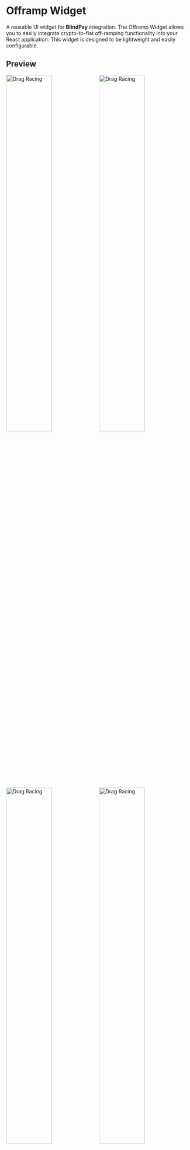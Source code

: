 
# Offramp Widget

A reusable UI widget for **BlindPay** integration. The Offramp Widget allows you to easily integrate crypto-to-fiat off-ramping functionality into your React application. This widget is designed to be lightweight and easily configurable.

## Preview
<img src="https://res.cloudinary.com/dw8cdzxiu/image/upload/v1739687285/Screenshot_2025-02-16_at_12.27.59_AM_rxuqwo.png" alt="Drag Racing" style="width: 50%; max-width: 250px;">
<img src="https://res.cloudinary.com/dw8cdzxiu/image/upload/v1739687306/Screenshot_2025-02-16_at_12.28.21_AM_gcfnyt.png" alt="Drag Racing" style="width: 50%; max-width: 250px;">
<img src="https://res.cloudinary.com/dw8cdzxiu/image/upload/v1739687337/Screenshot_2025-02-16_at_12.28.52_AM_acfqwv.png" alt="Drag Racing" style="width: 50%; max-width: 250px;">
<img src="https://res.cloudinary.com/dw8cdzxiu/image/upload/v1739687353/Screenshot_2025-02-16_at_12.29.09_AM_ne3lhy.png" alt="Drag Racing" style="width: 50%; max-width: 250px;">
<img src="https://res.cloudinary.com/dw8cdzxiu/image/upload/v1739687380/Screenshot_2025-02-16_at_12.29.35_AM_zqgrlq.png" alt="Drag Racing" style="width: 50%; max-width: 250px;">
<img src="https://res.cloudinary.com/dw8cdzxiu/image/upload/v1739687464/Screenshot_2025-02-16_at_12.31.01_AM_zg7zp4.png" alt="Drag Racing" style="width: 50%; max-width: 250px;">




## Features

- Simple and clean UI for crypto-to-fiat transactions
- Configurable for different bank account types and payment methods
- TailwindCSS based for easy styling and responsiveness
- Easy to integrate into your existing React projects
